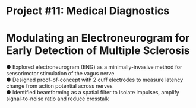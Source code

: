 # Project #11: Medical Diagnostics
# Modulating an Electroneurogram for Early Detection of Multiple Sclerosis

● Explored electroneurogram (ENG) as a minimally-invasive method for sensorimotor stimulation of the vagus nerve           
● Designed proof-of-concept with 2 cuff electrodes to measure latency change from action potential across nerves            
● Identified beamforming as a spatial filter to isolate impulses, amplify signal-to-noise ratio and reduce crosstalk          
